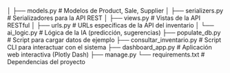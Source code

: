 │   ├── models.py                 # Modelos de Product, Sale, Supplier
│   ├── serializers.py            # Serializadores para la API REST
│   ├── views.py                  # Vistas de la API RESTful
│   ├── urls.py                   # URLs específicas de la API del inventario
│   └── ai_logic.py               # Lógica de la IA (predicción, sugerencias)
├── populate_db.py                # Script para cargar datos de ejemplo
├── consultar_inventario.py       # Script CLI para interactuar con el sistema
├── dashboard_app.py              # Aplicación web interactiva (Plotly Dash)
├── manage.py
└── requirements.txt              # Dependencias del proyecto
